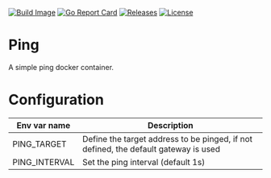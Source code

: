 [![Build Image](https://github.com/bakito/ping/actions/workflows/publish.yml/badge.svg)](https://github.com/bakito/ping/actions/workflows/publish.yml)
[![Go Report Card](https://goreportcard.com/badge/github.com/bakito/ping)](https://goreportcard.com/report/github.com/bakito/ping)
[![Releases](https://img.shields.io/github/v/release/snorwin/haproxy-reload-wrapper?style=flat-square&label=Release)](https://github.com/balito/ping/releases)
[![License](https://img.shields.io/badge/License-MIT-blue.svg?style=flat-square)](https://opensource.org/licenses/MIT)
# Ping

A simple ping docker container.

# Configuration

| Env var name  | Description                                                                         |
|---------------|-------------------------------------------------------------------------------------|
| PING_TARGET   | Define the target address to be pinged, if not defined, the default gateway is used |   
| PING_INTERVAL | Set the ping interval (default 1s)                                                  |   


